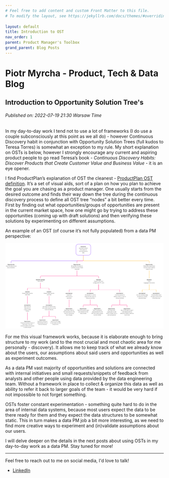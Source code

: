 ```yaml
---
# Feel free to add content and custom Front Matter to this file.
# To modify the layout, see https://jekyllrb.com/docs/themes/#overriding-theme-defaults

layout: default
title: Introduction to OST
nav_order: 1
parent: Product Manager's Toolbox
grand_parent: Blog Posts
---
```

# Piotr Myrcha - Product, Tech & Data Blog

## Introduction to Opportunity Solution Tree's

###### Published on: 2022-07-19 21:30 Warsaw Time

In my day-to-day work I tend not to use a lot of frameworks (I do use a couple subconsciously at this point as we all do) - however Continuous Discovery habit in conjunction with Opportunity Solution Trees (full kudos to Teresa Torres) is somewhat an exception to my rule. My short explanation on OSTs is below, however I strongly encourage any current and aspiring product people to go read Teresa’s book - _Continuous Discovery Habits: Discover Products that Create Customer Value and Business Value_ - it is an eye opener.

I find ProductPlan’s explanation of OST the cleanest - [ProductPlan OST definition](https://www.productplan.com/glossary/opportunity-solution-tree/). It’s a set of visual aids, sort of a plan on how you plan to achieve the goal you are chasing as a product manager. One usually starts from the desired outcome and finds their way down the tree during the continuous discovery process to define all OST tree “nodes” a bit better every time. First by finding out what opportunities/groups of opportunities are present in the current market space, how one might go by trying to address these opportunities (coming up with draft solutions) and then verifying these solutions by experimenting on different assumptions.

An example of an OST (of course it’s not fully populated) from a data PM perspective:

![OST Example for Data PMs](/assets/chrome_2022-07-19_17-36-06.png)

For me this visual framework works, because it is elaborate enough to bring structure to my work (and to the most crucial and most chaotic area for me personally - discovery). It allows me to keep track of what we already know about the users, our assumptions about said users and opportunities as well as experiment outcomes.

As a data PM vast majority of opportunities and solutions are connected with internal initiatives and small requests/snippets of feedback from analysts and other people using data provided by the data engineering team. Without a framework in place to collect & organize this data as well as ability to refer it back to larger goals of the team - it would be very hard if not impossible to not forget something. 

OSTs foster constant experimentation - something quite hard to do in the area of internal data systems, because most users expect the data to be there ready for them and they expect the data structures to be somewhat static. This in turn makes a data PM job a bit more interesting, as we need to find more creative ways to experiment and (in)validate assumptions about our users.

I will delve deeper on the details in the next posts about using OSTs in my day-to-day work as a data PM. Stay tuned for more!

---

Feel free to reach out to me on social media, I'd love to talk!  
- [LinkedIn](https://www.linkedin.com/in/piotrmyrcha/)